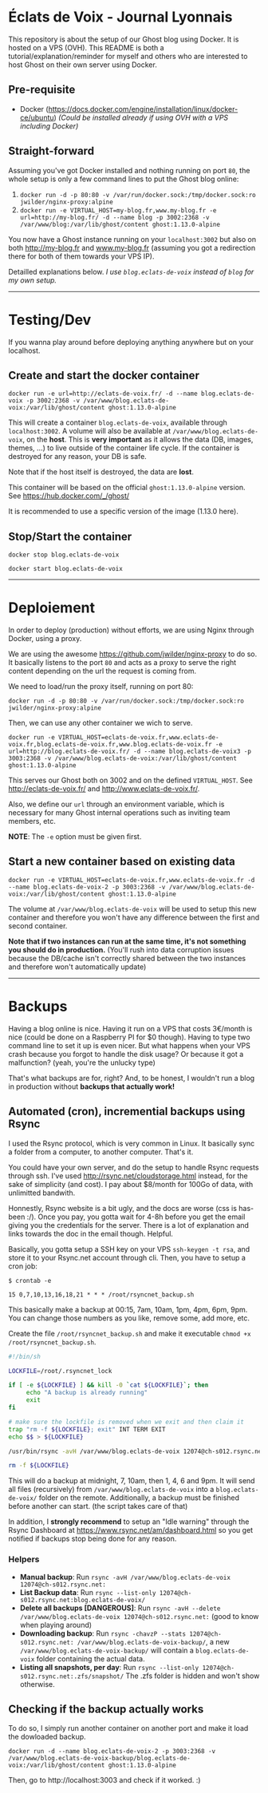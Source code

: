 # Éclats de Voix - Journal Lyonnais

This repository is about the setup of our Ghost blog using Docker. It is hosted on a VPS (OVH).
This README is both a tutorial/explanation/reminder for myself and others who are interested to host Ghost on their own server using Docker.

## Pre-requisite

- Docker (https://docs.docker.com/engine/installation/linux/docker-ce/ubuntu) *(Could be installed already if using OVH with a VPS including Docker)*

## Straight-forward

Assuming you've got Docker installed and nothing running on port `80`, the whole setup is only a few command lines to put the Ghost blog online:

1. `docker run -d -p 80:80 -v /var/run/docker.sock:/tmp/docker.sock:ro jwilder/nginx-proxy:alpine`
1. `docker run -e VIRTUAL_HOST=my-blog.fr,www.my-blog.fr -e url=http://my-blog.fr/ -d --name blog -p 3002:2368 -v /var/www/blog:/var/lib/ghost/content ghost:1.13.0-alpine`

You now have a Ghost instance running on your `localhost:3002` but also on both http://my-blog.fr and www.my-blog.fr (assuming you got a redirection there for both of them towards your VPS IP).

Detailled explanations below. *I use `blog.eclats-de-voix` instead of `blog` for my own setup.*

---

# Testing/Dev

If you wanna play around before deploying anything anywhere but on your localhost.

## Create and start the docker container

`docker run -e url=http://eclats-de-voix.fr/ -d --name blog.eclats-de-voix -p 3002:2368 -v /var/www/blog.eclats-de-voix:/var/lib/ghost/content ghost:1.13.0-alpine`

This will create a container `blog.eclats-de-voix`, available through `localhost:3002`.
A volume will also be available at `/var/www/blog.eclats-de-voix`, on the **host**. This is **very important** as it allows the data (DB, images, themes, ...) to live outside of the container life cycle. If the container is destroyed for any reason, your DB is safe.

Note that if the host itself is destroyed, the data are **lost**.

This container will be based on the official `ghost:1.13.0-alpine` version. See https://hub.docker.com/_/ghost/

It is recommended to use a specific version of the image (1.13.0 here).

## Stop/Start the container

`docker stop blog.eclats-de-voix`

`docker start blog.eclats-de-voix`

---

# Deploiement

In order to deploy (production) without efforts, we are using Nginx through Docker, using a proxy.

We are using the awesome https://github.com/jwilder/nginx-proxy to do so. It basically listens to the port `80` and acts as a proxy to serve the right content depending on the url the request is coming from.

We need to load/run the proxy itself, running on port 80:

`docker run -d -p 80:80 -v /var/run/docker.sock:/tmp/docker.sock:ro jwilder/nginx-proxy:alpine`

Then, we can use any other container we wich to serve.

`docker run -e VIRTUAL_HOST=eclats-de-voix.fr,www.eclats-de-voix.fr,blog.eclats-de-voix.fr,www.blog.eclats-de-voix.fr -e url=http://blog.eclats-de-voix.fr/ -d --name blog.eclats-de-voix3 -p 3003:2368 -v /var/www/blog.eclats-de-voix:/var/lib/ghost/content ghost:1.13.0-alpine`

This serves our Ghost both on 3002 and on the defined `VIRTUAL_HOST`. See http://eclats-de-voix.fr/ and http://www.eclats-de-voix.fr/.

Also, we define our `url` through an environment variable, which is necessary for many Ghost internal operations such as inviting team members, etc.

**NOTE**: The `-e` option must be given first.

## Start a new container based on existing data

`docker run -e VIRTUAL_HOST=eclats-de-voix.fr,www.eclats-de-voix.fr -d --name blog.eclats-de-voix-2 -p 3003:2368 -v /var/www/blog.eclats-de-voix:/var/lib/ghost/content ghost:1.13.0-alpine`

The volume at `/var/www/blog.eclats-de-voix` will be used to setup this new container and therefore you won't have any difference between the first and second container.

**Note that if two instances can run at the same time, it's not something you should do in production.** (You'll rush into data corruption issues because the DB/cache isn't correctly shared between the two instances and therefore won't automatically update)

---

# Backups

Having a blog online is nice. Having it run on a VPS that costs 3€/month is nice (could be done on a Raspberry PI for $0 though). Having to type two command line to set it up is even nicer. But what happens when your VPS crash because you forgot to handle the disk usage? Or because it got a malfunction? (yeah, you're the unlucky type)

That's what backups are for, right? And, to be honest, I wouldn't run a blog in production without **backups that actually work!**

## Automated (cron), incremential backups using Rsync

I used the Rsync protocol, which is very common in Linux. It basically sync a folder from a computer, to another computer. That's it.

You could have your own server, and do the setup to handle Rsync requests through ssh. I've used http://rsync.net/cloudstorage.html instead, for the sake of simplicity (and cost). I pay about $8/month for 100Go of data, with unlimitted bandwith.

Honnestly, Rsync website is a bit ugly, and the docs are worse (css is has-been :/). Once you pay, you gotta wait for 4-8h before you get the email giving you the credentials for the server. There is a lot of explanation and links towards the doc in the email though. Helpful.

Basically, you gotta setup a SSH key on your VPS `ssh-keygen -t rsa`, and store it to your Rsync.net account through cli. Then, you have to setup a cron job:

```
$ crontab -e

15 0,7,10,13,16,18,21 * * * /root/rsyncnet_backup.sh
```

This basically make a backup at 00:15, 7am, 10am, 1pm, 4pm, 6pm, 9pm. You can change those numbers as you like, remove some, add more, etc.

Create the file `/root/rsyncnet_backup.sh` and make it executable `chmod +x /root/rsyncnet_backup.sh`.

```bash 
#!/bin/sh

LOCKFILE=/root/.rsyncnet_lock

if [ -e ${LOCKFILE} ] && kill -0 `cat ${LOCKFILE}`; then
     echo "A backup is already running"
     exit
fi

# make sure the lockfile is removed when we exit and then claim it
trap "rm -f ${LOCKFILE}; exit" INT TERM EXIT
echo $$ > ${LOCKFILE}

/usr/bin/rsync -avH /var/www/blog.eclats-de-voix 12074@ch-s012.rsync.net:

rm -f ${LOCKFILE}
```

This will do a backup at midnight, 7, 10am, then 1, 4, 6 and 9pm. It will send all files (recursively) from `/var/www/blog.eclats-de-voix` into a `blog.eclats-de-voix/` folder on the remote. Additionally, a backup must be finished before another can start. (the script takes care of that)

In addition, I **strongly recommend** to setup an "Idle warning" through the Rsync Dashboard at https://www.rsync.net/am/dashboard.html so you get notified if backups stop being done for any reason.


### Helpers

- **Manual backup**: Run `rsync -avH /var/www/blog.eclats-de-voix 12074@ch-s012.rsync.net:`
- **List Backup data**: Run `rsync --list-only 12074@ch-s012.rsync.net:blog.eclats-de-voix/`
- **Delete all backups [DANGEROUS]**: Run `rsync -avH --delete /var/www/blog.eclats-de-voix 12074@ch-s012.rsync.net:` (good to know when playing around)
- **Downloading backup**: Run `rsync -chavzP --stats 12074@ch-s012.rsync.net: /var/www/blog.eclats-de-voix-backup/`, a new `/var/www/blog.eclats-de-voix-backup/` will contain a `blog.eclats-de-voix` folder containing the actual data.
- **Listing all snapshots, per day**: Run `rsync --list-only 12074@ch-s012.rsync.net:.zfs/snapshot/` The .zfs folder is hidden and won't show otherwise.

## Checking if the backup actually works

To do so, I simply run another container on another port and make it load the dowloaded backup.

`docker run -d --name blog.eclats-de-voix-2 -p 3003:2368 -v /var/www/blog.eclats-de-voix-backup/blog.eclats-de-voix:/var/lib/ghost/content ghost:1.13.0-alpine`

Then, go to http://localhost:3003 and check if it worked. :)



